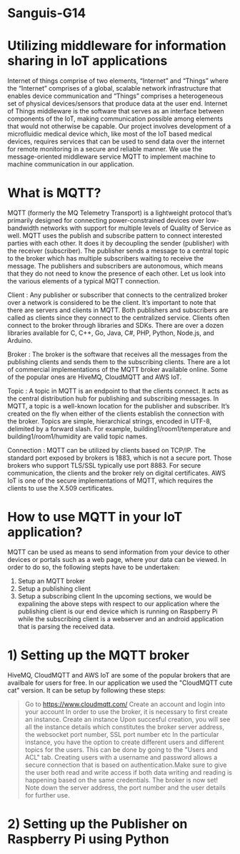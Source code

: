 # Sanguis-G14

# Utilizing middleware for information sharing in IoT applications

Internet of things comprise of two elements, “Internet” and “Things” where the “Internet” comprises of a global, scalable network infrastructure that enables device communication and “Things” comprises a heterogeneous set of physical devices/sensors that produce data at the user end. Internet of Things middleware is the software that serves as an interface between components of the IoT, making communication possible among elements that would not otherwise be capable. Our project involves development of a microfluidic medical device which, like most of the IoT based medical devices, requires services that can be used to send data over the internet for remote monitoring in a secure and reliable manner. We use the message-oriented middleware service MQTT to implement machine to machine communication in our application.

# What is MQTT?

MQTT (formerly the MQ Telemetry Transport) is a lightweight protocol that’s primarily designed for connecting power-constrained devices over low-bandwidth networks with support for multiple levels of Quality of Service as well. MQTT uses the publish and subscribe pattern to connect interested parties with each other. It does it by decoupling the sender (publisher) with the receiver (subscriber). The publisher sends a message to a central topic to the broker which has multiple subscribers waiting to receive the message. The publishers and subscribers are autonomous, which means that they do not need to know the presence of each other. Let us look into the various elements of a typical MQTT connection.

Client : Any publisher or subscriber that connects to the centralized broker over a network is considered to be the client. It’s important to note that there are servers and clients in MQTT. Both publishers and subscribers are called as clients since they connect to the centralized service. Clients often connect to the broker through libraries and SDKs. There are over a dozen libraries available for C, C++, Go, Java, C#, PHP, Python, Node.js, and Arduino.

Broker : The broker is the software that receives all the messages from the publishing clients and sends them to the subscribing clients. There are a lot of commercial implementations of the MQTT broker available online. Some of the popular ones are HiveMQ, CloudMQTT and AWS IoT.

Topic : A topic in MQTT is an endpoint to that the clients connect. It acts as the central distribution hub for publishing and subscribing messages. In MQTT, a topic is a well-known location for the publisher and subscriber. It’s created on the fly when either of the clients establish the connection with the broker. Topics are simple, hierarchical strings, encoded in UTF-8, delimited by a forward slash. For example, building1/room1/temperature and building1/room1/humidity are valid topic names.

Connection : MQTT can be utilized by clients based on TCP/IP. The standard port exposed by brokers is 1883, which is not a secure port. Those brokers who support TLS/SSL typically use port 8883. For secure communication, the clients and the broker rely on digital certificates. AWS IoT is one of the secure implementations of MQTT, which requires the clients to use the X.509 certificates.

# How to use MQTT in your IoT application?

MQTT can be used as means to send information from your device to other devices or portals such as a web page, where your data can be viewed. In order to do so, the following stepts have to be undertaken:
1) Setup an MQTT broker 
2) Setup a publishing client
3) Setup a subscribing client
In the upcoming sections, we would be expalining the above steps with respect to our application where the publishing client is our end device which is running on Raspberry Pi while the subscribing client is a webserver and an android application that is parsing the received data.

# 1) Setting up the MQTT broker

HiveMQ, CloudMQTT and AWS IoT are some of the popular brokers that are availbale for users for free. In our application we used the "CloudMQTT cute cat" version. It can be setup by following these steps:
> Go to https://www.cloudmqtt.com/
> Create an account and login into your account
> In order to use the broker, it is necessary to first create an instance. Create an instance
> Upon succesful creation, you will see all the instance details which constitutes the broker server address, the websocket port number, SSL port number etc
> In the particular instance, you have the option to create different users and different topics for the users. This can be done by going to the "Users and ACL" tab.
> Creating users with a username and password allows a secure connection that is based on authentication.Make sure to give the user both read and write access if both data writing and reading is happening based on the same credentials.
> The broker is now set! Note down the server address, the port number and the user details for further use.

# 2) Setting up the Publisher on Raspberry Pi using Python
